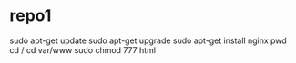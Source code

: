 # repo1

sudo apt-get update
sudo apt-get upgrade
sudo apt-get install nginx
pwd
cd /
cd var/www
sudo chmod 777 html
